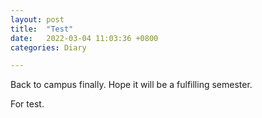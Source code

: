 ```yaml
---
layout: post
title:  "Test"
date:   2022-03-04 11:03:36 +0800
categories: Diary

---
```




Back to campus finally. Hope it will be a fulfilling semester.

For test.